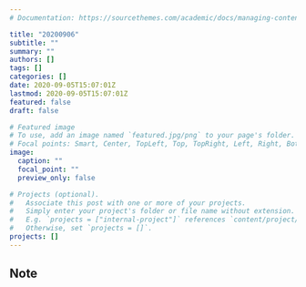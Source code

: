 ```yaml
---
# Documentation: https://sourcethemes.com/academic/docs/managing-content/

title: "20200906"
subtitle: ""
summary: ""
authors: []
tags: []
categories: []
date: 2020-09-05T15:07:01Z
lastmod: 2020-09-05T15:07:01Z
featured: false
draft: false

# Featured image
# To use, add an image named `featured.jpg/png` to your page's folder.
# Focal points: Smart, Center, TopLeft, Top, TopRight, Left, Right, BottomLeft, Bottom, BottomRight.
image:
  caption: ""
  focal_point: ""
  preview_only: false

# Projects (optional).
#   Associate this post with one or more of your projects.
#   Simply enter your project's folder or file name without extension.
#   E.g. `projects = ["internal-project"]` references `content/project/deep-learning/index.md`.
#   Otherwise, set `projects = []`.
projects: []
---
```


## Note

